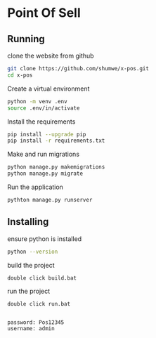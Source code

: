 # Point Of Sell

## Running

clone the website from github

``` bash
git clone https://github.com/shumwe/x-pos.git
cd x-pos
```

Create a virtual environment

``` bash
python -m venv .env
source .env/in/activate

```

Install the requirements

``` bash
pip install --upgrade pip
pip install -r requirements.txt
```

Make and run migrations

``` bash
python manage.py makemigrations
python manage.py migrate
```

Run the application

``` bash
pythton manage.py runserver
```

## Installing

ensure python is installed

``` bash
python --version
```

build the project

``` text
double click build.bat
```

run the project

``` text
double click run.bat
```

```

password: Pos12345
username: admin

```